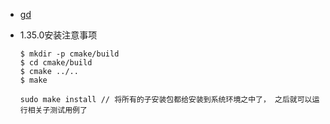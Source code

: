 - [gd](https://grpc.io/docs/languages/cpp/quickstart/)

- 1.35.0安装注意事项

  ```shell
  $ mkdir -p cmake/build
  $ cd cmake/build
  $ cmake ../..
  $ make
  
  sudo make install // 将所有的子安装包都给安装到系统环境之中了， 之后就可以运行相关子测试用例了
  ```

  
